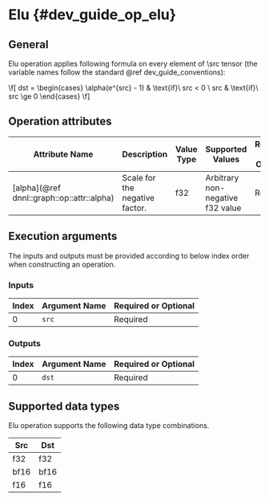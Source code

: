Elu {#dev_guide_op_elu}
=======================

## General

Elu operation applies following formula on every element of \src tensor (the
variable names follow the standard @ref dev_guide_conventions):

\f[ dst = \begin{cases} \alpha(e^{src} - 1) & \text{if}\ src < 0 \\
    src & \text{if}\ src \ge 0 \end{cases} \f]

## Operation attributes

Attribute Name | Description | Value Type | Supported Values | Required or Optional
-- | -- | -- | -- | --
[alpha](@ref dnnl::graph::op::attr::alpha) | Scale for the negative factor. | f32 | Arbitrary non-negative f32 value | Required

## Execution arguments

The inputs and outputs must be provided according to below index order when
constructing an operation.

### Inputs

Index | Argument Name | Required or Optional
-- | -- | --
0 | `src` | Required

### Outputs

Index | Argument Name | Required or Optional
-- | -- | --
0 | `dst` |Required

## Supported data types

Elu operation supports the following data type combinations.

Src | Dst
-- | --
f32 | f32
bf16 | bf16
f16 | f16
